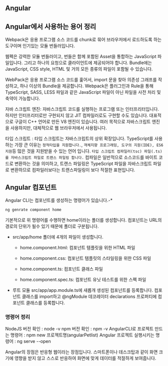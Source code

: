 ## Angular


## Angular에서 사용하는 용어 정리

Webpack은 응용 프로그램 소스 코드를 chunk로 묶어 브라우저에서 로드하도록 하는 도구이며 인기있는 모듈 번들러입니다.

웹펙은 강력한 모듈 번들러이고, 번들은 함께 포함된 Asset을 통합하는 JavaScript 파일입니다. 그리고 하나의 요청으로 클라이언트에 제공되어야 합니다. Bundle에는 JavaScript, CSS style, HTML 및 거의 모든 종류의 파일이 포함될 수 있습니다.

WebPack은 응용 프로그램 소스 코드를 훑어서, import 문을 찾아 의존성 그래프를 작성하고, 하나 이상의 Bundle을 제공합니다. Webpack은 플러그인과 Rule을 통해 TypeScript, SASS, LESS 파일과 같은 JavaScript 파일이 아닌 파일을 사전 처리 및 축약이 가능합니다. 

자바 스크립트 엔진: 자바스크립트 코드를 실행하는 프로그램 또는 인터프리터입니다. 하지만 인터프리터로만 구현되지 않고 JIT 컴파일러로도 구현할 수도 있습니다. 대표적으로 구글이 C++ 언어로 만든 V8 엔진이 있습니다. 여러 목적으로 자바스크립트 엔진을 사용하지만, 대체적으로 웹 브라우저에서 사용됩니다.

타입 스크립트 : 타입 스크립트는 자바스크립트의 상위 확장입니다. TypeScript를 사용하는 가장 큰 이유는 `정적타입을 지원합니다.`, `객체지향 프로그래밍, 도구의 지원(IDE), ES6 지원`등 많은 것을 지원받을 수 있는 언어 입니다.
`타입 스크립트 컴파일러(tsc) 파일(.ts)를 자바스크립트 파일로 트랜스 파일링 합니다.`
컴파일은 일반적으로 소스코드를 바이트 코드로 변환하는 것을 의미하고, 트랜스 파일링은 TypeScript 파일을 자바스크립트 파일로 변환하므로 컴파일러보다는 트랜스파일링이 보다 적절한 표현입니다.


## Angular 컴포넌트

Angular CLI는 컴포넌트를 생성하는 명령어가 있습니다.-*

```java
ng genrate component home
```

기본적으로 위 명령어를 수행하면 home이라는 폴더를 생성합니다. 컴포넌트는 URL의 경로의 단위가 될수 있기 때문에 폴더로 구분됩니다. 

- src/app/home 폴더에 4개의 파일이 생성합니다.

  - home.component.html: 컴포넌트 템플릿을 위한 HTML 파일

  - home.component.css: 컴포넌트 템플릿의 스타일링을 위한 CSS 파일
  
  - home.component.ts: 컴포넌트 클래스 파일

  - home.component.spec.ts: 컴포넌트 유닛 테스트를 위한 스펙 파일

- 루트 모듈 src/app/app.module.ts에 새롭개 생성된 컴포넌트를 등록합니다.
컴포넌트 클래스를 import하고 @ngModule 데코레이터 declarations 프로퍼티에 컴포넌트 클래스를 등록합니다.


### 명령어 정리

NodeJS 버전 확인 : node -v
npm 버전 확인 : npm -v
AngularCLI로 프로젝트 만드는 명령어 : npm new 프로젝트명(angularPetlist)
Angular 프로젝트 실행시키는 명령어 : ng serve --open

Angular의 장점은 반응형 웹이라는 장점입니다. 스마트폰이나 데스크탑과 같이 화면 크기에 영향을 받지 않고 스스로 반응하여 화면에 맞게 데이터를 적절하게 보여줍니다. 
